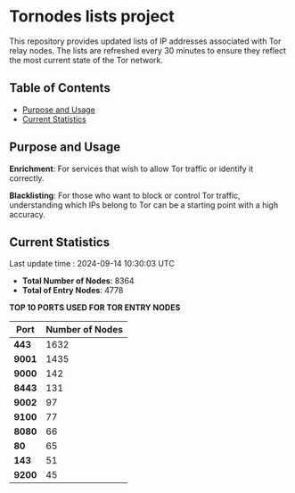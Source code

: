# Tornodes lists project

This repository provides updated lists of IP addresses associated with Tor relay nodes. The lists are refreshed every 30 minutes to ensure they reflect the most current state of the Tor network.

## Table of Contents

- [Purpose and Usage](#purpose-and-usage)
- [Current Statistics](#current-statistics)


## Purpose and Usage

**Enrichment**: For services that wish to allow Tor traffic or identify it correctly.

**Blacklisting**: For those who want to block or control Tor traffic, understanding which IPs belong to Tor can be a starting point with a high accuracy.

## Current Statistics

Last update time : 2024-09-14 10:30:03 UTC

- **Total Number of Nodes**: 8364
- **Total of Entry Nodes**: 4778

**TOP 10 PORTS USED FOR TOR ENTRY NODES**

| **Port** | **Number of Nodes** |
|------|-----------------|
| **443**   | 1632  |
| **9001**   | 1435  |
| **9000**   | 142  |
| **8443**   | 131  |
| **9002**   | 97  |
| **9100**   | 77  |
| **8080**   | 66  |
| **80**   | 65  |
| **143**   | 51  |
| **9200**   | 45  |

